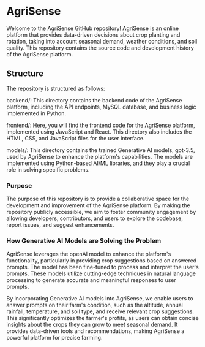 # AgriSense

Welcome to the AgriSense GitHub repository! AgriSense is an online platform that provides data-driven decisions about crop planting and rotation, taking into account seasonal demand, weather conditions, and soil quality.  This repository contains the source code and development history of the AgriSense platform.

## Structure

The repository is structured as follows:

backend/: This directory contains the backend code of the AgriSense platform, including the API endpoints, MySQL database, and business logic implemented in Python.

frontend/: Here, you will find the frontend code for the AgriSense platform, implemented using JavaScript and React. This directory also includes the HTML, CSS, and JavaScript files for the user interface.

models/: This directory contains the trained Generative AI models, gpt-3.5, used by AgriSense to enhance the platform's capabilities. The models are implemented using Python-based AI/ML libraries, and they play a crucial role in solving specific problems.

### Purpose

The purpose of this repository is to provide a collaborative space for the development and improvement of the AgriSense platform. By making the repository publicly accessible, we aim to foster community engagement by allowing developers, contributors, and users to explore the codebase, report issues, and suggest enhancements.

### How Generative AI Models are Solving the Problem

AgriSense leverages the openAI model to enhance the platform's functionality, particularly in providing crop suggestions based on answered prompts. The model has been fine-tuned to process and interpret the user's prompts. These models utilize cutting-edge techniques in natural language processing to generate accurate and meaningful responses to user prompts.

By incorporating Generative AI models into AgriSense, we enable users to answer prompts on their farm's condition, such as the altitude, annual rainfall, temperature, and soil type, and receive relevant crop suggestions. This significantly optimizes the farmer's profits, as users can obtain concise insights about the crops they can grow to meet seasonal demand. It provides data-driven tools and recommendations, making AgriSense a powerful platform for precise farming.



